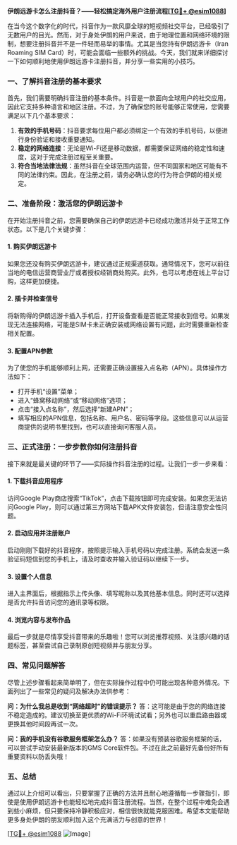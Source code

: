 **伊朗远游卡怎么注册抖音？——轻松搞定海外用户注册流程[[TG💪+ @esim1088](https://t.me/s/esim1088)]**

在当今这个数字化的时代，抖音作为一款风靡全球的短视频社交平台，已经吸引了无数用户的目光。然而，对于身处伊朗的用户来说，由于地理位置和网络环境的限制，想要注册抖音并不是一件轻而易举的事情。尤其是当您持有伊朗远游卡（Iran Roaming SIM Card）时，可能会面临一些额外的挑战。今天，我们就来详细探讨一下如何顺利地使用伊朗远游卡注册抖音，并分享一些实用的小技巧。

### 一、了解抖音注册的基本要求

首先，我们需要明确抖音注册的基本条件。抖音是一款面向全球用户的社交应用，因此它支持多种语言和地区注册。不过，为了确保您的账号能够正常使用，您需要满足以下几个基本要求：

1. **有效的手机号码**：抖音要求每位用户都必须绑定一个有效的手机号码，以便进行身份验证和接收重要通知。
2. **稳定的网络连接**：无论是Wi-Fi还是移动数据，都需要保证网络的稳定性和速度，这对于完成注册过程至关重要。
3. **符合当地法律法规**：虽然抖音在全球范围内运营，但不同国家和地区可能有不同的法律约束。因此，在注册之前，请务必确认您的行为符合伊朗的相关规定。

### 二、准备阶段：激活您的伊朗远游卡

在开始注册抖音之前，您需要确保自己的伊朗远游卡已经成功激活并处于正常工作状态。以下是几个关键步骤：

#### 1. 购买伊朗远游卡
如果您还没有购买伊朗远游卡，建议通过正规渠道获取。通常情况下，您可以前往当地的电信运营商营业厅或者授权经销商处购买。此外，也可以考虑在线上平台订购，这样更加便捷。

#### 2. 插卡并检查信号
将新购得的伊朗远游卡插入手机后，打开设备查看是否能正常接收到信号。如果发现无法连接网络，可能是SIM卡未正确安装或网络设置有问题，此时需要重新检查相关配置。

#### 3. 配置APN参数
为了使您的手机能够顺利上网，还需要正确设置接入点名称（APN）。具体操作方法如下：
   - 打开手机“设置”菜单；
   - 进入“蜂窝移动网络”或“移动网络”选项；
   - 点击“接入点名称”，然后选择“新建APN”；
   - 填写相应的APN信息，包括名称、用户名、密码等字段。这些信息可以从运营商提供的说明书里找到，也可以直接询问客服人员。

### 三、正式注册：一步步教你如何注册抖音

接下来就是最关键的环节了——实际操作抖音注册的过程。让我们一步一步来看：

#### 1. 下载抖音应用程序
访问Google Play商店搜索“TikTok”，点击下载按钮即可完成安装。如果您无法访问Google Play，则可以通过第三方网站下载APK文件安装包，但请注意安全性问题。

#### 2. 启动应用并注册账户
启动刚刚下载好的抖音程序，按照提示输入手机号码以完成注册。系统会发送一条验证码短信到您的手机上，请及时查收并输入验证码以继续下一步。

#### 3. 设置个人信息
进入主界面后，根据指示上传头像、填写昵称以及其他基本信息。同时还可以选择是否允许抖音访问您的通讯录等权限。

#### 4. 浏览内容与发布作品
最后一步就是尽情享受抖音带来的乐趣啦！您可以浏览推荐视频、关注感兴趣的话题标签，甚至尝试自己录制原创短视频并与朋友分享。

### 四、常见问题解答

尽管上述步骤看起来简单明了，但在实际操作过程中仍可能出现各种意外情况。下面列出了一些常见的疑问及解决办法供参考：

**问：为什么我总是收到“网络超时”的错误提示？**
答：这可能是由于您的网络连接不稳定造成的。建议切换至更优质的Wi-Fi环境试试看；另外也可以重启路由器或更换其他时间段再试一次。

**问：我的手机没有谷歌服务框架怎么办？**
答：如果没有预装谷歌服务框架的话，可以尝试手动安装最新版本的GMS Core软件包。不过在此之前最好先备份好所有重要资料以防丢失哦！

### 五、总结

通过以上介绍可以看出，只要掌握了正确的方法并且耐心地遵循每一步骤指引，即使是使用伊朗远游卡也能轻松地完成抖音注册流程。当然，在整个过程中难免会遇到些小麻烦，但只要保持冷静积极应对，相信很快就能克服困难。希望本文能帮助更多身处伊朗的朋友顺利加入这个充满活力与创意的世界！

[[TG💪+ @esim1088](https://t.me/s/esim1088) ![Image](https://i.postimg.cc/4NQfJmqS/Snipaste-2025-05-13-00-14-12.png)]